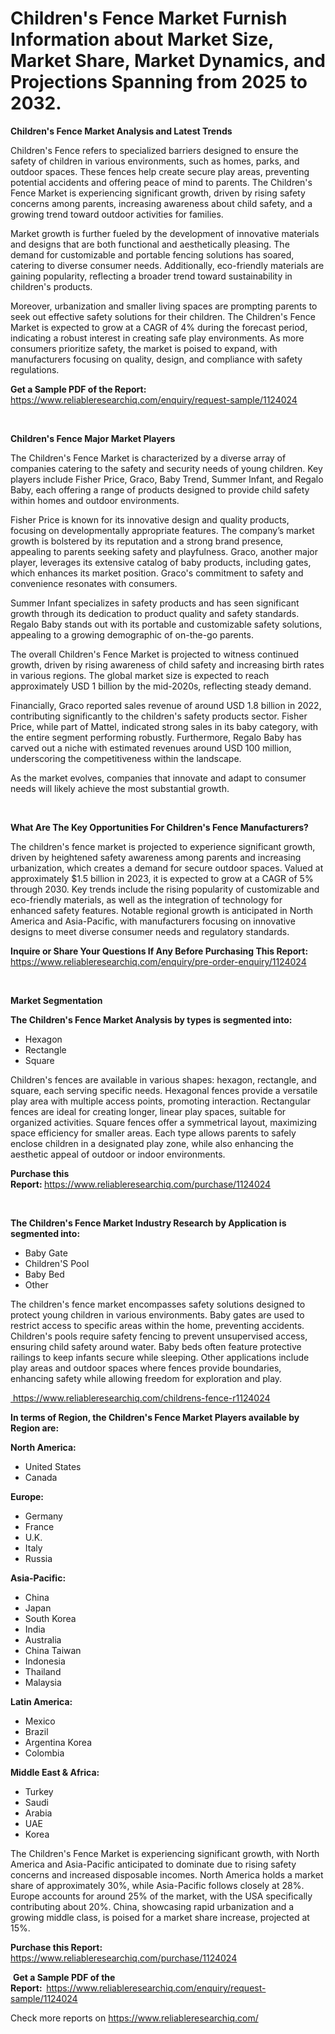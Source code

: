 <p><h1>Children's Fence Market Furnish Information about Market Size, Market Share, Market Dynamics, and Projections Spanning from 2025 to 2032.</h1></p><p><strong>Children's Fence Market Analysis and Latest Trends</strong></p>
<p><p>Children's Fence refers to specialized barriers designed to ensure the safety of children in various environments, such as homes, parks, and outdoor spaces. These fences help create secure play areas, preventing potential accidents and offering peace of mind to parents. The Children's Fence Market is experiencing significant growth, driven by rising safety concerns among parents, increasing awareness about child safety, and a growing trend toward outdoor activities for families.</p><p>Market growth is further fueled by the development of innovative materials and designs that are both functional and aesthetically pleasing. The demand for customizable and portable fencing solutions has soared, catering to diverse consumer needs. Additionally, eco-friendly materials are gaining popularity, reflecting a broader trend toward sustainability in children's products.</p><p>Moreover, urbanization and smaller living spaces are prompting parents to seek out effective safety solutions for their children. The Children's Fence Market is expected to grow at a CAGR of 4% during the forecast period, indicating a robust interest in creating safe play environments. As more consumers prioritize safety, the market is poised to expand, with manufacturers focusing on quality, design, and compliance with safety regulations.</p></p>
<p><strong>Get a Sample PDF of the Report:&nbsp;</strong> <a href="https://www.reliableresearchiq.com/enquiry/request-sample/1124024?utm_campaign=2730&utm_medium=2&utm_source=Github&utm_content=ia&utm_term=05042025&utm_id=childrens-fence">https://www.reliableresearchiq.com/enquiry/request-sample/1124024</a></p>
<p>&nbsp;</p>
<p><strong>Children's Fence Major Market Players</strong></p>
<p><p>The Children's Fence Market is characterized by a diverse array of companies catering to the safety and security needs of young children. Key players include Fisher Price, Graco, Baby Trend, Summer Infant, and Regalo Baby, each offering a range of products designed to provide child safety within homes and outdoor environments.</p><p>Fisher Price is known for its innovative design and quality products, focusing on developmentally appropriate features. The company’s market growth is bolstered by its reputation and a strong brand presence, appealing to parents seeking safety and playfulness. Graco, another major player, leverages its extensive catalog of baby products, including gates, which enhances its market position. Graco's commitment to safety and convenience resonates with consumers.</p><p>Summer Infant specializes in safety products and has seen significant growth through its dedication to product quality and safety standards. Regalo Baby stands out with its portable and customizable safety solutions, appealing to a growing demographic of on-the-go parents.</p><p>The overall Children's Fence Market is projected to witness continued growth, driven by rising awareness of child safety and increasing birth rates in various regions. The global market size is expected to reach approximately USD 1 billion by the mid-2020s, reflecting steady demand.</p><p>Financially, Graco reported sales revenue of around USD 1.8 billion in 2022, contributing significantly to the children's safety products sector. Fisher Price, while part of Mattel, indicated strong sales in its baby category, with the entire segment performing robustly. Furthermore, Regalo Baby has carved out a niche with estimated revenues around USD 100 million, underscoring the competitiveness within the landscape.</p><p>As the market evolves, companies that innovate and adapt to consumer needs will likely achieve the most substantial growth.</p></p>
<p>&nbsp;</p>
<p><strong>What Are The Key Opportunities For Children's Fence Manufacturers?</strong></p>
<p><p>The children's fence market is projected to experience significant growth, driven by heightened safety awareness among parents and increasing urbanization, which creates a demand for secure outdoor spaces. Valued at approximately $1.5 billion in 2023, it is expected to grow at a CAGR of 5% through 2030. Key trends include the rising popularity of customizable and eco-friendly materials, as well as the integration of technology for enhanced safety features. Notable regional growth is anticipated in North America and Asia-Pacific, with manufacturers focusing on innovative designs to meet diverse consumer needs and regulatory standards.</p></p>
<p><strong>Inquire or Share Your Questions If Any Before Purchasing This Report:</strong> <a href="https://www.reliableresearchiq.com/enquiry/pre-order-enquiry/1124024?utm_campaign=2730&utm_medium=2&utm_source=Github&utm_content=ia&utm_term=05042025&utm_id=childrens-fence">https://www.reliableresearchiq.com/enquiry/pre-order-enquiry/1124024</a></p>
<p>&nbsp;</p>
<p><strong>Market Segmentation</strong></p>
<p><strong>The Children's Fence Market Analysis by types is segmented into:</strong></p>
<p><ul><li>Hexagon</li><li>Rectangle</li><li>Square</li></ul></p>
<p><p>Children's fences are available in various shapes: hexagon, rectangle, and square, each serving specific needs. Hexagonal fences provide a versatile play area with multiple access points, promoting interaction. Rectangular fences are ideal for creating longer, linear play spaces, suitable for organized activities. Square fences offer a symmetrical layout, maximizing space efficiency for smaller areas. Each type allows parents to safely enclose children in a designated play zone, while also enhancing the aesthetic appeal of outdoor or indoor environments.</p></p>
<p><strong>Purchase this Report:&nbsp;</strong><a href="https://www.reliableresearchiq.com/purchase/1124024?utm_campaign=2730&utm_medium=2&utm_source=Github&utm_content=ia&utm_term=05042025&utm_id=childrens-fence">https://www.reliableresearchiq.com/purchase/1124024</a></p>
<p>&nbsp;</p>
<p><strong>The Children's Fence Market Industry Research by Application is segmented into:</strong></p>
<p><ul><li>Baby Gate</li><li>Children'S Pool</li><li>Baby Bed</li><li>Other</li></ul></p>
<p><p>The children's fence market encompasses safety solutions designed to protect young children in various environments. Baby gates are used to restrict access to specific areas within the home, preventing accidents. Children's pools require safety fencing to prevent unsupervised access, ensuring child safety around water. Baby beds often feature protective railings to keep infants secure while sleeping. Other applications include play areas and outdoor spaces where fences provide boundaries, enhancing safety while allowing freedom for exploration and play.</p></p>
<p><a href="https://www.reliableresearchiq.com/childrens-fence-r1124024?utm_campaign=2730&utm_medium=2&utm_source=Github&utm_content=ia&utm_term=05042025&utm_id=childrens-fence">&nbsp;https://www.reliableresearchiq.com/childrens-fence-r1124024</a></p>
<p><strong>In terms of Region, the Children's Fence Market Players available by Region are:</strong></p>
<p>
    <p> <strong> North America: </strong>
        <ul>
            <li>United States</li>
            <li>Canada</li>
        </ul>
        </p> 
    <p> <strong> Europe: </strong>
        <ul>
            <li>Germany</li>
            <li>France</li>
            <li>U.K.</li>
            <li>Italy</li>
            <li>Russia</li>
        </ul>
        </p> 
    <p> <strong> Asia-Pacific: </strong>
        <ul>
            <li>China</li>
            <li>Japan</li>
            <li>South Korea</li>
            <li>India</li>
            <li>Australia</li>
            <li>China Taiwan</li>
            <li>Indonesia</li>
            <li>Thailand</li>
            <li>Malaysia</li>
        </ul>
        </p> 
    <p> <strong> Latin America: </strong>
        <ul>
            <li>Mexico</li>
            <li>Brazil</li>
            <li>Argentina Korea</li>
            <li>Colombia</li>
        </ul>
        </p> 
    <p> <strong> Middle East & Africa: </strong>
        <ul>
            <li>Turkey</li>
            <li>Saudi</li>
            <li>Arabia</li>
            <li>UAE</li>
            <li>Korea</li>
        </ul>
    </p>
    </p>
<p><p>The Children's Fence Market is experiencing significant growth, with North America and Asia-Pacific anticipated to dominate due to rising safety concerns and increased disposable incomes. North America holds a market share of approximately 30%, while Asia-Pacific follows closely at 28%. Europe accounts for around 25% of the market, with the USA specifically contributing about 20%. China, showcasing rapid urbanization and a growing middle class, is poised for a market share increase, projected at 15%.</p></p>
<p><strong>Purchase this Report: </strong><a href="https://www.reliableresearchiq.com/purchase/1124024?utm_campaign=2730&utm_medium=2&utm_source=Github&utm_content=ia&utm_term=05042025&utm_id=childrens-fence">https://www.reliableresearchiq.com/purchase/1124024</a></p>
<p>&nbsp;<strong>Get a Sample PDF of the Report:&nbsp;&nbsp;</strong><a href="https://www.reliableresearchiq.com/enquiry/request-sample/1124024?utm_campaign=2730&utm_medium=2&utm_source=Github&utm_content=ia&utm_term=05042025&utm_id=childrens-fence">https://www.reliableresearchiq.com/enquiry/request-sample/1124024</a></p>
<p><strong></strong></p>
<p>Check more reports on <a href="https://www.reliableresearchiq.com/?utm_campaign=2730&utm_medium=2&utm_source=Github&utm_content=ia&utm_term=05042025&utm_id=childrens-fence">https://www.reliableresearchiq.com/</a></p>